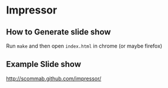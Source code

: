
# Impressor

## How to Generate slide show

Run `make` and then open `index.html` in chrome (or maybe firefox)

## Example Slide show
http://scommab.github.com/impressor/
